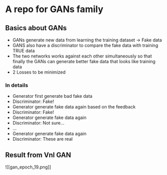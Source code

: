 # A repo for GANs family
## Basics about GANs
- GANs generate new data from learning the training dataset -> Fake data
- GANS also have a discriminator to compare the fake data with training TRUE data
- The two networks works against each other simultaneously so that finally the GANs can generate better fake data that looks like training data
- 2 Losses to be minimized
### In details
- Generator first generate bad fake data
- Discriminator: Fake!
- Generator generate fake data again based on the feedback
- Discriminator: Fake!
- Generator generate fake data again
- Discriminator: Not sure...
- ...
- Generator generate fake data again
- Discriminator: These are real


## Result from Vnl GAN
![[gan_epoch_19.png]]